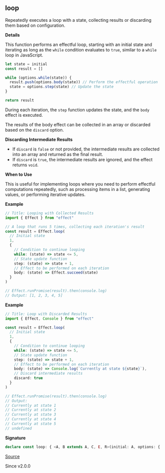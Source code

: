 ## loop

Repeatedly executes a loop with a state, collecting results or discarding
them based on configuration.

**Details**

This function performs an effectful loop, starting with an initial state and
iterating as long as the `while` condition evaluates to `true`, similar to a
`while` loop in JavaScript.

```ts
let state = initial
const result = []

while (options.while(state)) {
  result.push(options.body(state)) // Perform the effectful operation
  state = options.step(state) // Update the state
}

return result
```

During each iteration, the `step` function updates the state, and the `body`
effect is executed.

The results of the body effect can be collected in an array or discarded
based on the `discard` option.

**Discarding Intermediate Results**

- If `discard` is `false` or not provided, the intermediate results are
  collected into an array and returned as the final result.
- If `discard` is `true`, the intermediate results are ignored, and the
  effect returns `void`.

**When to Use**

This is useful for implementing loops where you need to perform effectful
computations repeatedly, such as processing items in a list, generating
values, or performing iterative updates.

**Example**

```ts
// Title: Looping with Collected Results
import { Effect } from "effect"

// A loop that runs 5 times, collecting each iteration's result
const result = Effect.loop(
  // Initial state
  1,
  {
    // Condition to continue looping
    while: (state) => state <= 5,
    // State update function
    step: (state) => state + 1,
    // Effect to be performed on each iteration
    body: (state) => Effect.succeed(state)
  }
)

// Effect.runPromise(result).then(console.log)
// Output: [1, 2, 3, 4, 5]
```

**Example**

```ts
// Title: Loop with Discarded Results
import { Effect, Console } from "effect"

const result = Effect.loop(
  // Initial state
  1,
  {
    // Condition to continue looping
    while: (state) => state <= 5,
    // State update function
    step: (state) => state + 1,
    // Effect to be performed on each iteration
    body: (state) => Console.log(`Currently at state ${state}`),
    // Discard intermediate results
    discard: true
  }
)

// Effect.runPromise(result).then(console.log)
// Output:
// Currently at state 1
// Currently at state 2
// Currently at state 3
// Currently at state 4
// Currently at state 5
// undefined
```

**Signature**

```ts
declare const loop: { <A, B extends A, C, E, R>(initial: A, options: { readonly while: Refinement<A, B>; readonly step: (b: B) => A; readonly body: (b: B) => Effect<C, E, R>; readonly discard?: false | undefined; }): Effect<Array<C>, E, R>; <A, C, E, R>(initial: A, options: { readonly while: (a: A) => boolean; readonly step: (a: A) => A; readonly body: (a: A) => Effect<C, E, R>; readonly discard?: false | undefined; }): Effect<Array<C>, E, R>; <A, B extends A, C, E, R>(initial: A, options: { readonly while: Refinement<A, B>; readonly step: (b: B) => A; readonly body: (b: B) => Effect<C, E, R>; readonly discard: true; }): Effect<void, E, R>; <A, C, E, R>(initial: A, options: { readonly while: (a: A) => boolean; readonly step: (a: A) => A; readonly body: (a: A) => Effect<C, E, R>; readonly discard: true; }): Effect<void, E, R>; }
```

[Source](https://github.com/Effect-TS/effect/tree/main/packages/effect/src/Effect.ts#L9855)

Since v2.0.0